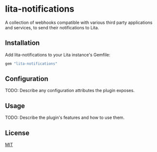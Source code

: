 # lita-notifications

A collection of webhooks compatible with various third party applications and services, to send their notifications to Lita.

## Installation

Add lita-notifications to your Lita instance's Gemfile:

``` ruby
gem "lita-notifications"
```

## Configuration

TODO: Describe any configuration attributes the plugin exposes.

## Usage

TODO: Describe the plugin's features and how to use them.

## License

[MIT](http://opensource.org/licenses/MIT)
